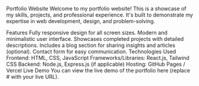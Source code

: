 Portfolio Website
Welcome to my portfolio website! This is a showcase of my skills, projects, and professional experience. It's built to demonstrate my expertise in web development, design, and problem-solving.

Features
Fully responsive design for all screen sizes.
Modern and minimalistic user interface.
Showcases completed projects with detailed descriptions.
Includes a blog section for sharing insights and articles (optional).
Contact form for easy communication.
Technologies Used
Frontend: HTML, CSS, JavaScript
Frameworks/Libraries: React.js, Tailwind CSS
Backend: Node.js, Express.js (if applicable)
Hosting: GitHub Pages / Vercel 
Live Demo
You can view the live demo of the portfolio here (replace # with your live URL).
